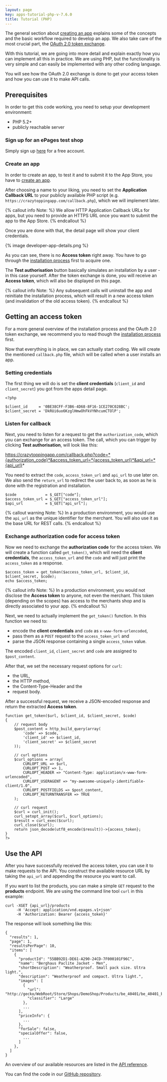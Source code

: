 ```yaml
---
layout: page
key: apps-tutorial-php-v-7.6.0
title: Tutorial (PHP)
---
```


The general section about [creating an app](page:apps-create) explains some of the concepts and the basic workflow required to develop an app.
We also take care of the most crucial part, the [OAuth 2.0 token exchange](page:apps-install).

With this tutorial, we are going into more detail and explain exactly how you can implement all this in practice.
We are using PHP, but the functionality is very simple and can easily be implemented with any other coding language.

You will see how the OAuth 2.0 exchange is done to get your access token and how you can use it to make API calls.

## Prerequisites

In order to get this code working, you need to setup your development environment:

* PHP 5.2+
* publicly reachable server

### Sign up for an ePages test shop

Simply sign up [here](http://www.epages.cloud/developer/) for a free account.

### Create an app

In order to create an app, to test it and to submit it to the App Store, you have to [create an app](page:apps-create).

After choosing a name to your liking, you need to set the **Application Callback URL** to your publicly available PHP script (e.g. `https://crazytoppingapp.com/callback.php`), which we will implement later.

{% callout info Note: %}
We allow HTTP Application Callback URLs for apps, but you need to provide an HTTPS URL once you want to submit the app to the App Store.
{% endcallout %}

Once you are done with that, the detail page will show your client credentials.

{% image developer-app-details.png %}

As you can see, there is no **Access token** right away.
You have to go through the [installation process](page:apps-install) first to acquire one.

The **Test authorisation** button basically simulates an installation by a user - in this case yourself.
After the token exchange is done, you will receive an **Access token**, which will also be displayed on this page.

{% callout info Note: %}
Any subsequent calls will uninstall the app and reinitiate the installation process, which will result in a new access token (and invalidation of the old access token).
{% endcallout %}

## Getting an access token

For a more general overview of the installation process and the OAuth 2.0 token exchange, we recommend you to read though the [installation process](page:apps-install) first.

Now that everything is in place, we can actually start coding.
We will create the mentioned `callback.php` file, which will be called when a user installs an app.

### Setting credentials

The first thing we will do is set the **client credentials** (`client_id` and `client_secret`) you got from the apps detail page.

    <?php

    $client_id     = '0BE38CFF-F3B6-4D68-8F16-1CE270C028BC';
    $client_secret = 'DkRUi6uo6KzglHmwOhFkVYNhcumCTOlP';

### Listen for callback

Next, you need to listen for a request to get the `authorization_code`, which you can exchange for an access token.
The call, which you can trigger by clicking **Test authorisation**, will look like this:

https://crazytoppingapp.com/callback.php?code=*{authorization_code}*&access_token_url=*{access_token_url}*&api_url=*{api_url}*

You need to extract the `code`, `access_token_url` and `api_url` to use later on.
We also send the `return_url` to redirect the user back to, as soon as he is done with the registration and installation.

    $code             = $_GET["code"];
    $access_token_url = $_GET["access_token_url"];
    $api_url          = $_GET["api_url"];

{% callout warning Note: %}
In a production environment, you would use the `api_url` as the unique identifier for the merchant.
You will also use it as the base URL for REST calls.
{% endcallout %}

### Exchange authorization code for access token

Now we need to exchange the **authorization code** for the access token.
We will create a function called `get_token()`, which will need the **client credentials**, the `access_token_url` and the `code` and will just print the `access_token` as a response.

    $access_token = get_token($access_token_url, $client_id, $client_secret, $code);
    echo $access_token;

{% callout info Note: %}
In a production environment, you would not disclose the **Access token** to anyone, not even the merchant.
This token (depending on the scopes) has access to the merchants shop and is directly associated to your app.
{% endcallout %}

Next, we need to actually implement the `get_token()` function.
In this function we need to:

- encode the **client credentials** and `code` as `x-www-form-urlencoded`,
- pass them as a `POST` request to the `access_token_url` and
- parse the JSON response containing a single `access_token` value.

The encoded `client_id`, `client_secret` and `code` are assigned to `$post_content`.

After that, we set the necessary request options for `curl`:

- the URL,
- the HTTP method,
- the Content-Type-Header and the
- request body.

After a successful request, we receive a JSON-encoded response and return the extracted **Access token**.

    function get_token($url, $client_id, $client_secret, $code)
    {
        // request body
        $post_content = http_build_query(array(
            'code' => $code,
            'client_id' => $client_id,
            'client_secret' => $client_secret
        ));

        // curl options
        $curl_options = array(
            CURLOPT_URL => $url,
            CURLOPT_POST => 1,
            CURLOPT_HEADER => "Content-Type: application/x-www-form-urlencoded",
            CURLOPT_USERAGENT => "my-awesome-uniquely-identifiable-client/1.0",
            CURLOPT_POSTFIELDS => $post_content,
            CURLOPT_RETURNTRANSFER => TRUE
        );

        // curl request
        $curl = curl_init();
        curl_setopt_array($curl, $curl_options);
        $result = curl_exec($curl);
        curl_close($curl);
        return json_decode(utf8_encode($result))->{access_token};
    }
    ?>

## Use the API

After you have successfully received the access token, you can use it to make requests to the API.
You construct the available resource URL by taking the `api_url` and appending the resource you want to call.

If you want to list the products, you can make a simple `GET` request to the **products** endpoint.
We are using the command line tool `curl` in this example:

    curl -XGET {api_url}/products
         -H 'Accept: application/vnd.epages.v1+json'
         -H 'Authorization: Bearer {access_token}'

The response will look something like this:

    {
      "results": 1,
      "page": 1,
      "resultsPerPage": 10,
      "items": [
        {
          "productId": "55BB92D1-DE61-A290-24CD-7F000101F96C",
          "name": "Berghaus Paclite Jacket - Men",
          "shortDescription": "Weatherproof. Small pack size. Ultra light.",
          "description": "Weatherproof and compact. Ultra light.",
          "images": [
            {
              "url": "http://gecko/WebRoot/Store/Shops/DemoShop/Products/be_40401/be_40401_blue.jpg",
              "classifier": "Large"
            },
            ...
          ],
          "priceInfo": {
            ...
          },
          "forSale": false,
          "specialOffer": false,
            ...
          ]
        },
      ]
    }

An overview of our available resources are listed in the [API reference](page:api-resources-all).

You can find the code in our [GitHub repository][github-demo-app-php].

[github-demo-app-php]: https://github.com/pshingala/epphp
[epages-demo-signup]: http://www.google.com
